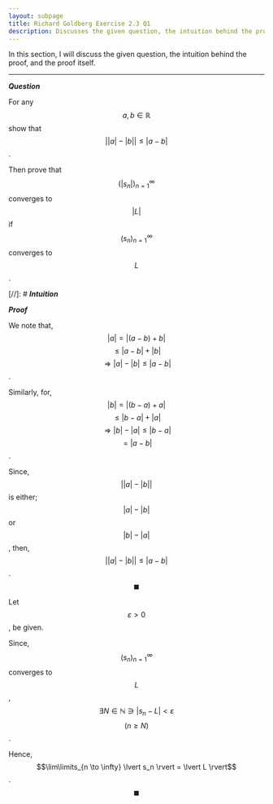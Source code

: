 ```yaml
---
layout: subpage
title: Richard Goldberg Exercise 2.3 Q1
description: Discusses the given question, the intuition behind the proof, and the proof itself
---
```


In this section, I will discuss the given question, the intuition behind the proof, and the
proof itself.

---

_**Question**_

For any $$a, b \in \mathbb{R}$$ show that
$$\lvert \lvert a \rvert - \lvert b \rvert \rvert \leqslant \lvert a - b \rvert$$.

Then prove that $$(\lvert s_n \rvert)_{n=1}^\infty$$ converges to $$\lvert L \rvert$$
if $$(s_n)_{n=1}^\infty$$ converges to $$L$$.

[//]: # _**Intuition**_

_**Proof**_

We note that, $$\lvert a \rvert = \lvert (a - b) + b \rvert$$
$$\leqslant \lvert a - b \rvert + \lvert b \rvert$$
$$\Longrightarrow \lvert a \rvert - \lvert b \rvert \leqslant \lvert a - b \rvert$$.

Similarly, for, $$\lvert b \rvert = \lvert (b - a) + a \rvert$$
$$\leqslant \lvert b - a \rvert + \lvert a \rvert$$
$$\Longrightarrow \lvert b \rvert - \lvert a \rvert \leqslant \lvert b - a \rvert$$
$$= \lvert a - b \rvert$$.

Since, $$\lvert \lvert a \rvert - \lvert b \rvert \rvert$$ is either;
$$\lvert a \rvert - \lvert b \rvert$$ or $$\lvert b \rvert - \lvert a \rvert$$,
then, $$\lvert \lvert a \rvert - \lvert b \rvert \rvert \leqslant \lvert a - b \rvert$$.
$$\blacksquare$$

Let $$\varepsilon > 0$$, be given.

Since, $$(s_n)_{n=1}^\infty$$ converges to $$L$$,
$$\exists N \in \mathbb{N} \ni \lvert s_n - L \rvert < \varepsilon$$ $$(n \geqslant N)$$.

Hence, $$\lim\limits_{n \to \infty} \lvert s_n \rvert = \lvert L \rvert$$. $$\blacksquare$$
